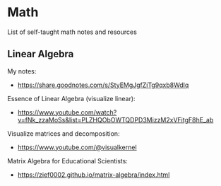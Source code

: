 # Math
List of self-taught math notes and resources

## Linear Algebra
My notes:
* https://share.goodnotes.com/s/StyEMgJgfZiTg9qxb8WdIq

Essence of Linear Algebra (visualize linear):
* https://www.youtube.com/watch?v=fNk_zzaMoSs&list=PLZHQObOWTQDPD3MizzM2xVFitgF8hE_ab

Visualize matrices and decomposition:
* https://www.youtube.com/@visualkernel

Matrix Algebra for Educational Scientists:
* https://zief0002.github.io/matrix-algebra/index.html

